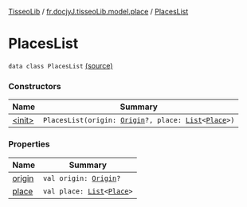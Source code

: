 [TisseoLib](../../index.md) / [fr.docjyJ.tisseoLib.model.place](../index.md) / [PlacesList](./index.md)

# PlacesList

`data class PlacesList` [(source)](https://github.com/docjyJ/TisseoLib/tree/master/src/main/kotlin/fr/docjyJ/tisseoLib/model/place/PlacesList.kt#L6)

### Constructors

| Name | Summary |
|---|---|
| [&lt;init&gt;](-init-.md) | `PlacesList(origin: `[`Origin`](../-origin/index.md)`?, place: `[`List`](https://kotlinlang.org/api/latest/jvm/stdlib/kotlin.collections/-list/index.html)`<`[`Place`](../-place/index.md)`>)` |

### Properties

| Name | Summary |
|---|---|
| [origin](origin.md) | `val origin: `[`Origin`](../-origin/index.md)`?` |
| [place](place.md) | `val place: `[`List`](https://kotlinlang.org/api/latest/jvm/stdlib/kotlin.collections/-list/index.html)`<`[`Place`](../-place/index.md)`>` |
